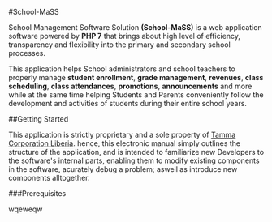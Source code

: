 #School-MaSS

School Management Software Solution **(School-MaSS)** is a web application software powered by **PHP 7** that brings about high level of efficiency, transparency and flexibility into the primary and secondary school processes. 

This application helps School administrators and school teachers to properly manage **student enrollment**, 
**grade management**, **revenues**, **class scheduling**, **class attendances**, **promotions**, 
**announcements** and more while at the same time helping Students and Parents conveniently follow the development and activities of students during their entire school years.

##Getting Started

This application is strictly proprietary and a sole property of [Tamma Corporation Liberia](http://tammacorp.com). hence, 
this electronic manual simply outlines the structure of the application, and is intended to familiarize new Developers to the software's internal parts, enabling them to modify existing components in the software, acurately debug a problem; aswell as introduce new components alltogether.

###Prerequisites

wqeweqw
